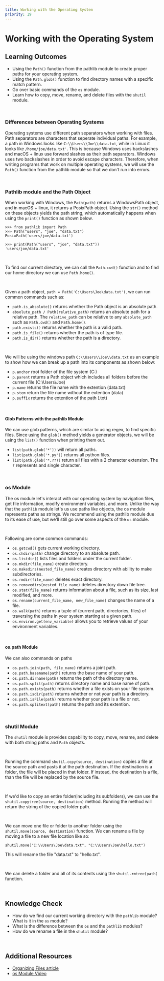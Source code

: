 ```yaml
---
title: Working with the Operating System
priority: 19
---
```


# Working with the Operating System

## Learning Outcomes

- Using the `Path()` function from the pathlib module to create proper paths for your operating system.
- Using the `Path.glob()` function to find directory names with a specific match pattern.
- Go over basic commands of the `os` module.
- Learn how to copy, move, rename, and delete files with the `shutil` module.

<br>

### Differences between Operating Systems

Operating systems use different path separators when working with files. Path separators are characters that seperate individual paths. For example, a path in Windows looks like `C:\\Users\\Joe\\data.txt`, while in Linux it looks like `/home/joe/data.txt'`. This is because Windows uses backslashes and macOS + linux use forward slashes as their path separators. Windows uses two backslashes in order to avoid escape characters. Therefore, when writing programs that work on multiple operating systems, we will use the `Path()` function from the pathlib module so that we don't run into errors.

<br>

### Pathlib module and the Path Object

When working with Windows, the `Path(path)` returns a WindowsPath object, and in macOS + linux, it returns a PosixPath object. Using the `str()` method on these objects yields the path string, which automatically happens when using the `print()` function as shown below.

```
>>> from pathlib import Path
>>> Path("users", "joe", "data.txt")
PosixPath('users/joe/data.txt')

>>> print(Path("users", "joe", "data.txt"))
'users/joe/data.txt'
```

<br>

To find our current directory, we can call the `Path.cwd()` function and to find our home directory we can use `Path.home()`.

<br>

Given a path object, `path = Path('C:\Users\Joe\data.txt')`, we can run common commands such as:

- `path.is_absolute()` returns whether the Path object is an absolute path.
- `absolute_path / Path(relative_path)` returns an absolute path for a relative path. The `relative_path` can be relative to any `absolute_path` such as `Path.cwd()` and `Path.home()`.
- `path.exists()` returns whether the path is a valid path.
- `path.is_file()` returns whether the path is of type file.
- `path.is_dir()` returns whether the path is a directory.

<br>

We will be using the windows path `C:\\Users\\Joe\\data.txt` as an example to show how we can break up a path into its components as shown below:

- `p.anchor` root folder of the file system (C:\)
- `p.parent` returns a Path object which includes all folders before the current file (C:\Users\Joe)
- `p.name` returns the file name with the extention (data.txt)
- `p.stem` return the file name without the extention (data)
- `p.suffix` returns the extention of the path (.txt)

<br>

#### Glob Patterns with the pathlib Module

We can use glob patterns, which are similar to using regex, to find specific files. Since using the `glob()` method yields a generator objects, we will be using the `list()` function when printing them out.

- `list(path.glob('*'))` will return all paths.
- `list(path.glob('*.py'))` returns all python files.
- `list(path.glob('*.??))` return all files with a 2 character extension. The `?` represents and single character.

<br>

### os Module

The os module let's interact with our operating system by navigation files, get file information, modify environment variables, and more. Unlike the way that the `pathlib` module let's us use paths like objects, the os module represents paths as strings. We recommend using the pathlib module due to its ease of use, but we'll still go over some aspects of the `os` module.

<br>

Following are some common commands:

- `os.getcwd()` gets current working directory.
- `os.chdir(path)` change directory to an absolute path.
- `os.listdir()` lists files and folders under the current folder.
- `os.mkdir(file_name)` create directory.
- `os.makedirs(nested_file_name)` creates directory with ability to make subdirectories.
- `os.rmdir(file_name)` deletes exact directory.
- `os.removedirs(nested_file_name)` deletes directory down file tree.
- `os.stat(file_name)` returns information about a file, such as its size, last modified, and more.
- `os.rename(current_file_name, new_file_name)` changes the name of a file.
- `os.walk(path)` returns a tuple of (current path, directories, files) of traversing the paths in your system starting at a given path.
- `os.environ.get(env_variable)` allows you to retrieve values of your environment variables.

<br>

#### os.path Module

We can also commands on paths

- `os.path.join(path, file_name)` returns a joint path.
- `os.path.basename(path)` returns the base name of your path.
- `os.path.dirname(path)` returns the path of the directory name.
- `os.path.split(path)` returns directory name and base name of path.
- `os.path.exists(path)` returns whether a file exists on your file system.
- `os.path.isdir(path)` returns whether or not your path is a directory.
- `os.path.isFile(path)` returns whether your path is a file or not.
- `os.path.splitext(path)` returns the path and its extention.

<br>

### shutil Module

The `shutil` module is provides capability to copy, move, rename, and delete with both string paths and `Path` objects.

<br>

Running the command `shutil.copy(source, destination)` copies a file at the source path and pasts it at the path destination. If the destination is a folder, the file will be placed in that folder. If instead, the destination is a file, than the file will be replaced by the source file.

<br>

If we'd like to copy an entire folder(including its subfolders), we can use the `shutil.copytree(source, destination)` method. Running the method will return the string of the copied folder path.

<br>

We can move one file or folder to another folder using the `shutil.move(source, destination)` function. We can rename a file by moving a file to a new file location like so:

```
shutil.move("C:\\Users\Joe\data.txt", "C:\\Users\Joe\hello.txt")
```

This will rename the file "data.txt" to "hello.txt".

<br>

We can delete a folder and all of its contents using the `shutil.rmtree(path)` function.

<br>

## Knowledge Check

- How do we find our current working directory with the `pathlib` module? What is it in the `os` module?
- What is the difference between the `os` and the `pathlib` modules?
- How do we rename a file in the `shutil` module?

<br>

## Additional Resources

- [Organizing Files article](https://automatetheboringstuff.com/2e/chapter10/)
- [os Module Video](https://www.youtube.com/watch?v=tJxcKyFMTGo)
